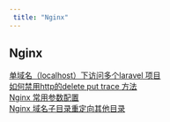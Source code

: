 ```yaml
---
 title: "Nginx"
---
```


## Nginx

<i class="el-icon-document"></i> [单域名（localhost）下访问多个laravel 项目](/posts/nginx/17121.md)    
<i class="el-icon-document"></i> [如何禁用http的delete put trace 方法](/posts/nginx/22650.md)    
<i class="el-icon-document"></i> [Nginx 常用参数配置](/posts/nginx/23915.md)    
<i class="el-icon-document"></i> [Nginx 域名子目录重定向其他目录](/posts/nginx/24990.md)    
